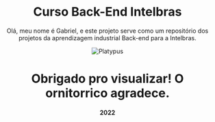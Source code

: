 <div align="center">
  <h1>Curso Back-End Intelbras</h1>
  <p>Olá, meu nome é Gabriel, e este projeto serve como um repositório dos projetos da aprendizagem industrial Back-end para a Intelbras.</p>
  <img src=https://preview.redd.it/b2k7ffhsu9i41.jpg?auto=webp&s=dd6a31b293c04d6e4c49ba7fc18dbf4e79b2e67b alt="Platypus">
  <h1>Obrigado pro visualizar! O ornitorrico agradece.</h1>
  <h4>2022</h4>
</div>
